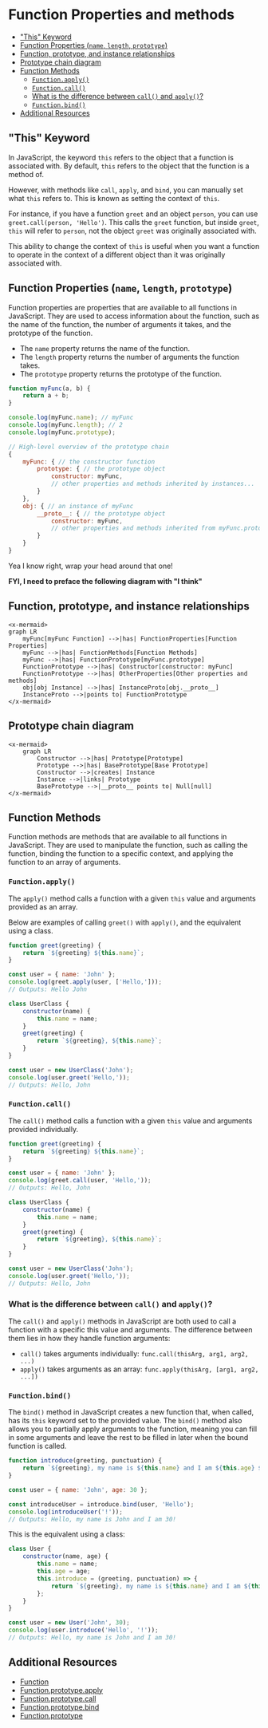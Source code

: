 # Function Properties and methods

- ["This" Keyword](#this-keyword)
- [Function Properties (`name`, `length`, `prototype`)](#function-properties-name-length-prototype)
- [Function, prototype, and instance relationships](#function-prototype-and-instance-relationships)
- [Prototype chain diagram](#prototype-chain-diagram)
- [Function Methods](#function-methods)
  - [`Function.apply()`](#functionapply)
  - [`Function.call()`](#functioncall)
  - [What is the difference between `call()` and `apply()`?](#what-is-the-difference-between-call-and-apply)
  - [`Function.bind()`](#functionbind)
- [Additional Resources](#additional-resources)


## "This" Keyword

In JavaScript, the keyword `this` refers to the object that a function is associated with. By default, `this` refers to the object that the function is a method of.

However, with methods like `call`, `apply`, and `bind`, you can manually set
what `this` refers to. This is known as setting the context of `this`.

For instance, if you have a function `greet` and an object `person`, you can use
`greet.call(person, 'Hello')`. This calls the `greet` function, but inside
`greet`, `this` will refer to `person`, not the object `greet` was originally
associated with.

This ability to change the context of `this` is useful when you want a function
to operate in the context of a different object than it was originally
associated with.


## Function Properties (`name`, `length`, `prototype`)

Function properties are properties that are available to all functions in JavaScript.
They are used to access information about the function, such as the name of the
function, the number of arguments it takes, and the prototype of the function.

- The `name` property returns the name of the function.
- The `length` property returns the number of arguments the function takes.
- The `prototype` property returns the prototype of the function.

```js
function myFunc(a, b) {
    return a + b;
}

console.log(myFunc.name); // myFunc
console.log(myFunc.length); // 2
console.log(myFunc.prototype);
```

```js
// High-level overview of the prototype chain
{
    myFunc: { // the constructor function
        prototype: { // the prototype object
            constructor: myFunc,
            // other properties and methods inherited by instances...
        }
    },
    obj: { // an instance of myFunc
        __proto__: { // the prototype object
            constructor: myFunc,
            // other properties and methods inherited from myFunc.prototype...
        }
    }
}
```

Yea I know right, wrap your head around that one!

**FYI, I need to preface the following diagram with "I think"**

## Function, prototype, and instance relationships

```mermaid +parse
<x-mermaid>
graph LR
    myFunc[myFunc Function] -->|has| FunctionProperties[Function Properties]
    myFunc -->|has| FunctionMethods[Function Methods]
    myFunc -->|has| FunctionPrototype[myFunc.prototype]
    FunctionPrototype -->|has| Constructor[constructor: myFunc]
    FunctionPrototype -->|has| OtherProperties[Other properties and methods]
    obj[obj Instance] -->|has| InstanceProto[obj.__proto__]
    InstanceProto -->|points to| FunctionPrototype
</x-mermaid>
```

## Prototype chain diagram

```mermaid +parse
<x-mermaid>
    graph LR
        Constructor -->|has| Prototype[Prototype]
        Prototype -->|has| BasePrototype[Base Prototype]
        Constructor -->|creates| Instance
        Instance -->|links| Prototype
        BasePrototype -->|__proto__ points to| Null[null]
</x-mermaid>
```

## Function Methods

Function methods are methods that are available to all functions in JavaScript. They are
used to manipulate the function, such as calling the function, binding the function to a
specific context, and applying the function to an array of arguments.

### `Function.apply()`

The `apply()` method calls a function with a given `this` value and arguments provided
as an array.

Below are examples of calling `greet()` with `apply()`, and the equivalent using a class.

<div class="compare"></div>

```js
function greet(greeting) {
    return `${greeting} ${this.name}`;
}

const user = { name: 'John' };
console.log(greet.apply(user, ['Hello,']));
// Outputs: Hello John
```
```js
class UserClass {
    constructor(name) {
        this.name = name;
    }
    greet(greeting) {
        return `${greeting}, ${this.name}`;
    }
}

const user = new UserClass('John');
console.log(user.greet('Hello,')); 
// Outputs: Hello, John
```
<div class="clear"></div>


### `Function.call()`

The `call()` method calls a function with a given `this` value and arguments provided individually.


<div class="compare"></div>

```js
function greet(greeting) {
    return `${greeting} ${this.name}`;
}

const user = { name: 'John' };
console.log(greet.call(user, 'Hello,'));
// Outputs: Hello, John
```

```js
class UserClass {
    constructor(name) {
        this.name = name;
    }
    greet(greeting) {
        return `${greeting}, ${this.name}`;
    }
}

const user = new UserClass('John');
console.log(user.greet('Hello,')); 
// Outputs: Hello, John
```
<div class="clear"></div>

### What is the difference between `call()` and `apply()`?

The `call()` and `apply()` methods in JavaScript are both used to call a function with a
specific this value and arguments. The difference between them lies in how they handle
function arguments:

- `call()` takes arguments individually: `func.call(thisArg, arg1, arg2, ...)`
- `apply()` takes arguments as an array: `func.apply(thisArg, [arg1, arg2, ...])`

### `Function.bind()`

The `bind()` method in JavaScript creates a new function that, when called, has its
`this` keyword set to the provided value. The `bind()` method also allows you to
partially apply arguments to the function, meaning you can fill in some arguments and
leave the rest to be filled in later when the bound function is called.

```js
function introduce(greeting, punctuation) {
    return `${greeting}, my name is ${this.name} and I am ${this.age} ${punctuation}`;
}

const user = { name: 'John', age: 30 };

const introduceUser = introduce.bind(user, 'Hello');
console.log(introduceUser('!')); 
// Outputs: Hello, my name is John and I am 30!
```

This is the equivalent using a class:

```js
class User {
    constructor(name, age) {
        this.name = name;
        this.age = age;
        this.introduce = (greeting, punctuation) => {
            return `${greeting}, my name is ${this.name} and I am ${this.age} ${punctuation}`;
        };
    }
}

const user = new User('John', 30);
console.log(user.introduce('Hello', '!')); 
// Outputs: Hello, my name is John and I am 30!
```

## Additional Resources

- <a href="https://developer.mozilla.org/en-US/docs/Web/JavaScript/Reference/Global_Objects/Function" target="blank">Function</a>
- <a href="https://developer.mozilla.org/en-US/docs/Web/JavaScript/Reference/Global_Objects/Function/apply" target="blank">Function.prototype.apply</a>
- <a href="https://developer.mozilla.org/en-US/docs/Web/JavaScript/Reference/Global_Objects/Function/call" target="blank">Function.prototype.call</a>
- <a href="https://developer.mozilla.org/en-US/docs/Web/JavaScript/Reference/Global_Objects/Function/bind" target="blank">Function.prototype.bind</a>
- <a href="https://developer.mozilla.org/en-US/docs/Web/JavaScript/Reference/Global_Objects/Function/prototype" target="blank">Function.prototype</a>


